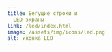 ```yaml
---
title: Бегущие строки и
  LED экраны
link: /led/index.html
image: /assets/img/icons/led.png
alt: иконка LED
---
```

